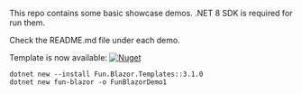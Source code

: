 This repo contains some basic showcase demos. .NET 8 SDK is required for run them.

Check the README.md file under each demo.

Template is now available: [![Nuget](https://img.shields.io/nuget/v/Fun.Blazor.Templates)](https://www.nuget.org/packages/Fun.Blazor.Templates)

```shell
dotnet new --install Fun.Blazor.Templates::3.1.0
dotnet new fun-blazor -o FunBlazorDemo1
```
